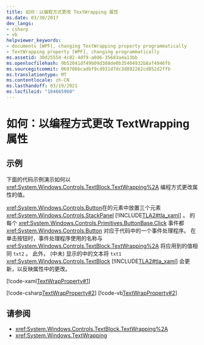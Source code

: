 ```yaml
---
title: 如何：以编程方式更改 TextWrapping 属性
ms.date: 03/30/2017
dev_langs:
- csharp
- vb
helpviewer_keywords:
- documents [WPF], changing TextWrapping property programmatically
- TextWrapping property [WPF], changing programmatically
ms.assetid: 30d25554-4c82-4df9-a8d6-35683a4a13bb
ms.openlocfilehash: 9b52041df49b09d388de0b35404932b8af4946fb
ms.sourcegitcommit: 069786bcadbf9cd931d7dc3d892262cd852d2ffb
ms.translationtype: MT
ms.contentlocale: zh-CN
ms.lasthandoff: 03/19/2021
ms.locfileid: "104665960"
---
```

# <a name="how-to-change-the-textwrapping-property-programmatically"></a>如何：以编程方式更改 TextWrapping 属性
## <a name="example"></a>示例  
 下面的代码示例演示如何以 <xref:System.Windows.Controls.TextBlock.TextWrapping%2A> 编程方式更改属性的值。  
  
 <xref:System.Windows.Controls.Button>在的元素中放置三个元素 <xref:System.Windows.Controls.StackPanel> [!INCLUDE[TLA2#tla_xaml](../../../includes/tla2sharptla-xaml-md.md)] 。 的每个 <xref:System.Windows.Controls.Primitives.ButtonBase.Click> 事件都 <xref:System.Windows.Controls.Button> 对应于代码中的一个事件处理程序。 在单击按钮时，事件处理程序使用的名称与 <xref:System.Windows.Controls.TextBlock.TextWrapping%2A> 将应用到的值相同 `txt2` 。 此外， (中未) 显示的中的文本将 `txt1` <xref:System.Windows.Controls.TextBlock> [!INCLUDE[TLA2#tla_xaml](../../../includes/tla2sharptla-xaml-md.md)] 会更新，以反映属性中的更改。  
  
 [!code-xaml[TextWrapProperty#1](~/samples/snippets/visualbasic/VS_Snippets_Wpf/TextWrapProperty/VisualBasic/Pane1.xaml#1)]  
  
 [!code-csharp[TextWrapProperty#2](~/samples/snippets/csharp/VS_Snippets_Wpf/TextWrapProperty/CSharp/Window1.xaml.cs#2)]
 [!code-vb[TextWrapProperty#2](~/samples/snippets/visualbasic/VS_Snippets_Wpf/TextWrapProperty/VisualBasic/Pane1.xaml.vb#2)]  
  
## <a name="see-also"></a>请参阅

- <xref:System.Windows.Controls.TextBlock.TextWrapping%2A>
- <xref:System.Windows.TextWrapping>
